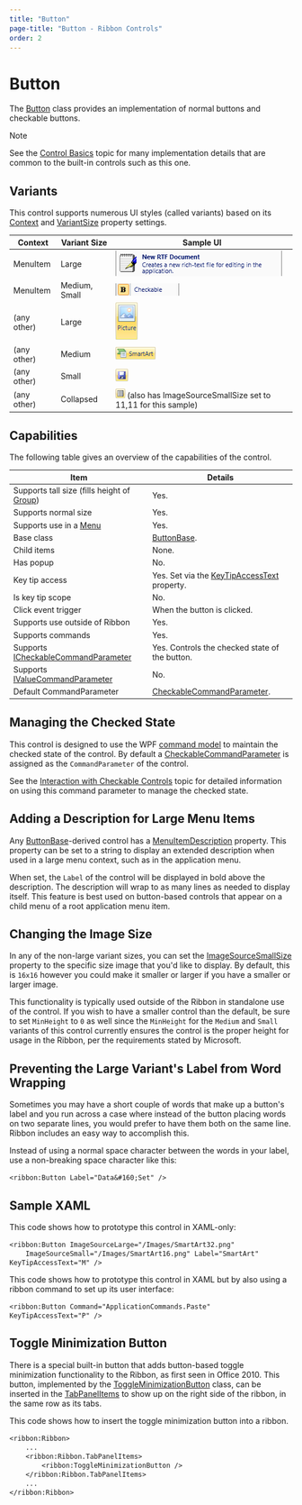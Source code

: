 ```yaml
---
title: "Button"
page-title: "Button - Ribbon Controls"
order: 2
---
```

# Button

The [Button](xref:@ActiproUIRoot.Controls.Ribbon.Controls.Button) class provides an implementation of normal buttons and checkable buttons.

> [!NOTE]
> See the [Control Basics](../control-basics.md) topic for many implementation details that are common to the built-in controls such as this one.

## Variants

This control supports numerous UI styles (called variants) based on its [Context](xref:@ActiproUIRoot.Controls.Ribbon.Controls.Primitives.ControlBase.Context) and [VariantSize](xref:@ActiproUIRoot.Controls.Ribbon.Controls.Primitives.ControlBase.VariantSize) property settings.

| Context | Variant Size | Sample UI |
|-----|-----|-----|
| MenuItem | Large | ![Screenshot](../../images/button-menu-item-large.gif) |
| MenuItem | Medium, Small | ![Screenshot](../../images/button-menu-item-medium.gif) |
| (any other) | Large | ![Screenshot](../../images/button-large.gif) |
| (any other) | Medium | ![Screenshot](../../images/button-medium.gif) |
| (any other) | Small | ![Screenshot](../../images/button-small.gif) |
| (any other) | Collapsed | ![Screenshot](../../images/button-collapsed.gif) (also has ImageSourceSmallSize set to 11,11 for this sample) |

## Capabilities

The following table gives an overview of the capabilities of the control.

| Item | Details |
|-----|-----|
| Supports tall size (fills height of [Group](../miscellaneous/group.md)) | Yes. |
| Supports normal size | Yes. |
| Supports use in a [Menu](../miscellaneous/menu.md) | Yes. |
| Base class | [ButtonBase](xref:@ActiproUIRoot.Controls.Ribbon.Controls.Primitives.ButtonBase). |
| Child items | None. |
| Has popup | No. |
| Key tip access | Yes.  Set via the [KeyTipAccessText](xref:@ActiproUIRoot.Controls.Ribbon.Controls.Primitives.ControlBase.KeyTipAccessText) property. |
| Is key tip scope | No. |
| Click event trigger | When the button is clicked. |
| Supports use outside of Ribbon | Yes. |
| Supports commands | Yes. |
| Supports [ICheckableCommandParameter](xref:@ActiproUIRoot.Controls.Ribbon.Input.ICheckableCommandParameter) | Yes.  Controls the checked state of the button. |
| Supports [IValueCommandParameter](xref:@ActiproUIRoot.Controls.Ribbon.Input.IValueCommandParameter) | No. |
| Default CommandParameter | [CheckableCommandParameter](xref:@ActiproUIRoot.Controls.Ribbon.Input.CheckableCommandParameter). |

## Managing the Checked State

This control is designed to use the WPF [command model](../../command-model/index.md) to maintain the checked state of the control.  By default a [CheckableCommandParameter](xref:@ActiproUIRoot.Controls.Ribbon.Input.CheckableCommandParameter) is assigned as the `CommandParameter` of the control.

See the [Interaction with Checkable Controls](../../command-model/checkable-controls.md) topic for detailed information on using this command parameter to manage the checked state.

## Adding a Description for Large Menu Items

Any [ButtonBase](xref:@ActiproUIRoot.Controls.Ribbon.Controls.Primitives.ButtonBase)-derived control has a [MenuItemDescription](xref:@ActiproUIRoot.Controls.Ribbon.Controls.Primitives.ButtonBase.MenuItemDescription) property.  This property can be set to a string to display an extended description when used in a large menu context, such as in the application menu.

When set, the `Label` of the control will be displayed in bold above the description.  The description will wrap to as many lines as needed to display itself.  This feature is best used on button-based controls that appear on a child menu of a root application menu item.

## Changing the Image Size

In any of the non-large variant sizes, you can set the [ImageSourceSmallSize](xref:@ActiproUIRoot.Controls.Ribbon.Controls.Primitives.ButtonBase.ImageSourceSmallSize) property to the specific size image that you'd like to display.  By default, this is `16x16` however you could make it smaller or larger if you have a smaller or larger image.

This functionality is typically used outside of the Ribbon in standalone use of the control.  If you wish to have a smaller control than the default, be sure to set `MinHeight` to `0` as well since the `MinHeight` for the `Medium` and `Small` variants of this control currently ensures the control is the proper height for usage in the Ribbon, per the requirements stated by Microsoft.

## Preventing the Large Variant's Label from Word Wrapping

Sometimes you may have a short couple of words that make up a button's label and you run across a case where instead of the button placing words on two separate lines, you would prefer to have them both on the same line.  Ribbon includes an easy way to accomplish this.

Instead of using a normal space character between the words in your label, use a non-breaking space character like this:

```xaml
<ribbon:Button Label="Data&#160;Set" />
```

## Sample XAML

This code shows how to prototype this control in XAML-only:

```xaml
<ribbon:Button ImageSourceLarge="/Images/SmartArt32.png" 
	ImageSourceSmall="/Images/SmartArt16.png" Label="SmartArt" KeyTipAccessText="M" />
```

This code shows how to prototype this control in XAML but by also using a ribbon command to set up its user interface:

```xaml
<ribbon:Button Command="ApplicationCommands.Paste" KeyTipAccessText="P" />
```

## Toggle Minimization Button

There is a special built-in button that adds button-based toggle minimization functionality to the Ribbon, as first seen in Office 2010.  This button, implemented by the [ToggleMinimizationButton](xref:@ActiproUIRoot.Controls.Ribbon.Controls.ToggleMinimizationButton) class, can be inserted in the [TabPanelItems](xref:@ActiproUIRoot.Controls.Ribbon.Ribbon.TabPanelItems) to show up on the right side of the ribbon, in the same row as its tabs.

This code shows how to insert the toggle minimization button into a ribbon.

```xaml
<ribbon:Ribbon>
	...
	<ribbon:Ribbon.TabPanelItems>
		<ribbon:ToggleMinimizationButton />
	</ribbon:Ribbon.TabPanelItems>
	...
</ribbon:Ribbon>
```
